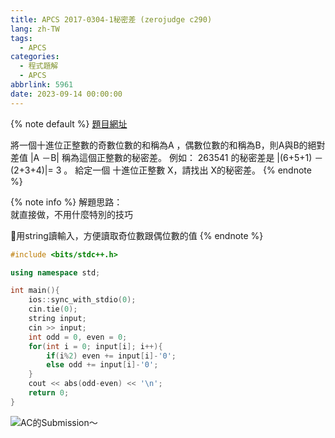 ```yaml
---
title: APCS 2017-0304-1秘密差 (zerojudge c290)
lang: zh-TW
tags:
  - APCS
categories:
  - 程式題解
  - APCS
abbrlink: 5961
date: 2023-09-14 00:00:00
---
```


{% note default %}
[題目網址](https://zerojudge.tw/ShowProblem?problemid=c290)

將一個十進位正整數的奇數位數的和稱為A ，偶數位數的和稱為B，則A與B的絕對差值 |A －B| 稱為這個正整數的秘密差。
例如： 263541 的秘密差是 |(6+5+1) － (2+3+4)|= 3 。
給定一個 十進位正整數 X，請找出 X的秘密差。
{% endnote %}
<!--more-->

{% note info %}
解題思路：  
就直接做，不用什麼特別的技巧

🌟用string讀輸入，方便讀取奇位數跟偶位數的值
{% endnote %}

```c++ APCS 2017-0304-1秘密差
#include <bits/stdc++.h>

using namespace std;

int main(){
    ios::sync_with_stdio(0);
    cin.tie(0);
    string input;
    cin >> input;
    int odd = 0, even = 0;
    for(int i = 0; input[i]; i++){
        if(i%2) even += input[i]-'0';
        else odd += input[i]-'0';
    }
    cout << abs(odd-even) << '\n';
    return 0;
}
```

![AC的Submission～](https://i.imgur.com/vMzsXX4.png)
